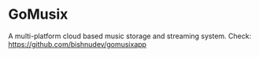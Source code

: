 # GoMusix
A multi-platform cloud based music storage and streaming system. 
Check: https://github.com/bishnudev/gomusixapp
